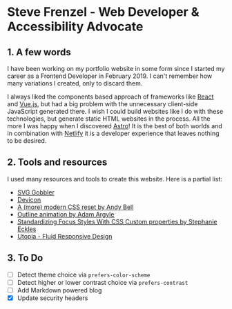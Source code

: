 # Steve Frenzel - Web Developer & Accessibility Advocate

## 1. A few words

I have been working on my portfolio website in some form since I started my career as a Frontend Developer in February 2019. I can't remember how many variations I created, only to discard them.

I always liked the components based approach of frameworks like [React](https://react.dev/) and [Vue.js](https://vuejs.org/), but had a big problem with the unnecessary client-side JavaScript generated there. I wish I could build websites like I do with these technologies, but generate static HTML websites in the process. All the more I was happy when I discovered [Astro](https://astro.build/)! It is the best of both worlds and in combination with [Netlify](https://www.netlify.com/) it is a developer experience that leaves nothing to be desired.

## 2. Tools and resources

I used many resources and tools to create this website. Here is a partial list:

- [SVG Gobbler](https://www.svggobbler.com/)
- [Devicon](https://devicon.dev/)
- [A (more) modern CSS reset by Andy Bell](https://andy-bell.co.uk/a-more-modern-css-reset/)
- [Outline animation by Adam Argyle](https://codepen.io/argyleink/pen/JjEzeLp)
- [Standardizing Focus Styles With CSS Custom properties by Stephanie Eckles](https://css-tricks.com/standardizing-focus-styles-with-css-custom-properties/)
- [Utopia - Fluid Responsive Design](https://utopia.fyi/)

## 3. To Do

- [ ] Detect theme choice via `prefers-color-scheme`
- [ ] Detect higher or lower contrast choice via `prefers-contrast`
- [ ] Add Markdown powered blog
- [x] Update security headers
